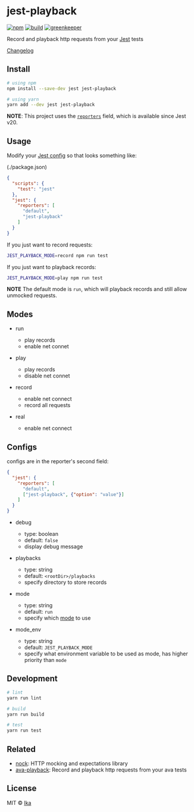 # jest-playback

[![npm](https://img.shields.io/npm/v/jest-playback.svg)](https://www.npmjs.com/package/jest-playback)
[![build](https://img.shields.io/travis/ikatyang/jest-playback/master.svg)](https://travis-ci.org/ikatyang/jest-playback/builds)
[![greenkeeper](https://badges.greenkeeper.io/ikatyang/jest-playback.svg)](https://greenkeeper.io/)

Record and playback http requests from your [Jest](https://facebook.github.io/jest/) tests

[Changelog](https://github.com/ikatyang/jest-playback/blob/master/CHANGELOG.md)

## Install

```sh
# using npm
npm install --save-dev jest jest-playback

# using yarn
yarn add --dev jest jest-playback
```

**NOTE**: This project uses the [`reporters`](https://facebook.github.io/jest/docs/en/configuration.html#reporters-array-modulename-modulename-options) field, which is available since Jest v20.

## Usage

Modify your [Jest config](https://facebook.github.io/jest/docs/en/configuration.html) so that looks something like:

(./package.json)

```json
{
  "scripts": {
    "test": "jest"
  },
  "jest": {
    "reporters": [
      "default",
      "jest-playback"
    ]
  }
}
```

If you just want to record requests:

```sh
JEST_PLAYBACK_MODE=record npm run test
```

If you just want to playback records:

```sh
JEST_PLAYBACK_MODE=play npm run test
```

**NOTE** The default mode is `run`, which will playback records and still allow unmocked requests.

## Modes

- run
  - play records
  - enable net connet

- play
  - play records
  - disable net connet

- record
  - enable net connect
  - record all requests

- real
  - enable net connect

## Configs

configs are in the reporter's second field:

```json
{
  "jest": {
    "reporters": [
      "default",
      ["jest-playback", {"option": "value"}]
    ]
  }
}
```

- debug
  - type: boolean
  - default: `false`
  - display debug message

- playbacks
  - type: string
  - default: `<rootDir>/playbacks`
  - specify directory to store records

- mode
  - type: string
  - default: `run`
  - specify which [mode](#modes) to use

- mode_env
  - type: string
  - default: `JEST_PLAYBACK_MODE`
  - specify what environment variable to be used as mode, has higher priority than `mode`

## Development

```sh
# lint
yarn run lint

# build
yarn run build

# test
yarn run test
```

## Related
- [nock](https://github.com/node-nock/nock): HTTP mocking and expectations library
- [ava-playback](https://github.com/dempfi/ava-playback): Record and playback http requests from your ava tests

## License

MIT © [Ika](https://github.com/ikatyang)
